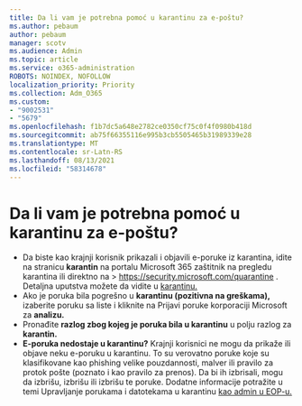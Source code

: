 ```yaml
---
title: Da li vam je potrebna pomoć u karantinu za e-poštu?
ms.author: pebaum
author: pebaum
manager: scotv
ms.audience: Admin
ms.topic: article
ms.service: o365-administration
ROBOTS: NOINDEX, NOFOLLOW
localization_priority: Priority
ms.collection: Adm_O365
ms.custom:
- "9002531"
- "5679"
ms.openlocfilehash: f1b7dc5a648e2782ce0350cf75c0f4f0980b418d
ms.sourcegitcommit: ab75f66355116e995b3cb5505465b31989339e28
ms.translationtype: MT
ms.contentlocale: sr-Latn-RS
ms.lasthandoff: 08/13/2021
ms.locfileid: "58314678"
---
```

# <a name="need-help-with-email-quarantine"></a>Da li vam je potrebna pomoć u karantinu za e-poštu?

- Da biste kao krajnji korisnik prikazali i objavili e-poruke iz karantina,  idite na stranicu **karantin** na portalu Microsoft 365 zaštitnik na pregledu karantina ili direktno na  \>  <https://security.microsoft.com/quarantine> . Detaljna uputstva možete da vidite u [karantinu.](https://docs.microsoft.com/microsoft-365/security/office-365-security/find-and-release-quarantined-messages-as-a-user#view-your-quarantined-messages)
- Ako je poruka bila pogrešno u **karantinu (pozitivna na greškama),** izaberite poruku sa liste i kliknite na Prijavi poruke korporaciji Microsoft za **analizu.**
- Pronađite **razlog zbog kojeg je poruka bila u karantinu** u polju razlog za **karantin.**
- **E-poruka nedostaje u karantinu?** Krajnji korisnici ne mogu da prikaže ili objave neku e-poruku u karantinu. To su verovatno poruke koje su klasifikovane kao phishing velike pouzdannosti, malver ili pravilo za protok pošte (poznato i kao pravilo za prenos). Da bi ih izbrisali, mogu da izbrišu, izbrišu ili izbrišu te poruke. Dodatne informacije potražite u temi Upravljanje porukama i datotekama u karantinu [kao admin u EOP-u.](https://docs.microsoft.com/microsoft-365/security/office-365-security/manage-quarantined-messages-and-files)
